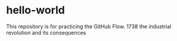 # hello-world
This repository is for practicing the GitHub Flow. 1738
the industrial revolution and its consequences
